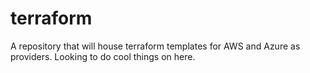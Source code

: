 # terraform
A repository that will house terraform templates for AWS and Azure as providers. Looking to do cool things on here.
